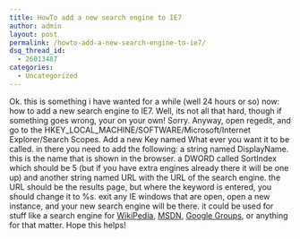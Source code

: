 ```yaml
---
title: HowTo add a new search engine to IE7
author: admin
layout: post
permalink: /howto-add-a-new-search-engine-to-ie7/
dsq_thread_id:
  - 26013487
categories:
  - Uncategorized
---
```

Ok. this is something i have wanted for a while (well 24 hours or so) now: how to add a new search engine to IE7. Well, its not all that hard, though if something goes wrong, your on your own! Sorry. Anyway, open regedit, and go to the HKEY\_LOCAL\_MACHINE/SOFTWARE/Microsoft/Internet Explorer/Search Scopes. Add a new Key named What ever you want it to be called. in there you need to add the following: a string named DisplayName. this is the name that is shown in the browser. a DWORD called SortIndex which should be 5 (but if you have extra engines already there it will be one up) and another string named URL with the URL of the search engine. the URL should be the results page, but where the keyword is entered, you should change it to %s. exit any IE windows that are open, open a new instance, and your new search engine will be there. it could be used for stuff like a search engine for [WikiPedia][1], [MSDN][2], [Google Groups][3], or anything for that matter. Hope this helps!

 [1]: http://www.wikipedia.org
 [2]: http://msdn.microsoft.com
 [3]: http://groups.google.com